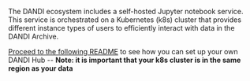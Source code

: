 The DANDI ecosystem includes a self-hosted Jupyter notebook service. This service is orchestrated on a Kubernetes (k8s) cluster
that provides different instance types of users to efficiently interact with data in the DANDI Archive.

[Proceed to the following README](https://github.com/dandi/dandi-hub/blob/main/README.md#dandihub) to see how you can
set up your own DANDI Hub -- **Note: it is important that your k8s cluster is in the same region
as your data**
